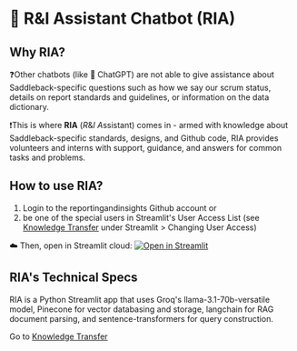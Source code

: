 # 💬 R&I Assistant Chatbot (RIA)

## Why RIA?

❓Other chatbots (like 🤖 ChatGPT) are not able to give assistance about Saddleback-specific questions such as how we say our scrum status, details on report standards and guidelines, or information on the data dictionary.

❗This is where **RIA** (*R*&*I* *A*ssistant) comes in - armed with knowledge about Saddleback-specific standards, designs, and Github code, RIA provides volunteers and interns with support, guidance, and answers for common tasks and problems.

## How to use RIA?

1) Login to the reportingandinsights Github account or
2) be one of the special users in Streamlit's User Access List (see [Knowledge Transfer](./knowledge_transfer.md) under Streamlit > Changing User Access)

☁️ Then, open in Streamlit cloud: [![Open in Streamlit](https://static.streamlit.io/badges/streamlit_badge_black_white.svg)](https://ri-assist-demov1.streamlit.app/)

## RIA's Technical Specs

RIA is a Python Streamlit app that uses Groq's llama-3.1-70b-versatile model, Pinecone for vector databasing and storage, langchain for RAG document parsing, and sentence-transformers for query construction.

Go to [Knowledge Transfer](./knowledge_transfer.md)
